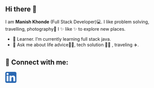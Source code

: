 ## Hi there 👋

I am **Manish Khonde** (Full Stack Developer)💻. I like problem solving, travelling, photography📸
I ✨ like ✨ to explore new places.

- 🔭 Learner. I’m currently learning full stack java.
- 💬 Ask me about life advice🤣🤣, tech solution 👩‍💻 , traveling ✈️.



## 🤝 Connect with me:

<a href="https://www.linkedin.com/in/manish-khonde"><img align="left" src="https://raw.githubusercontent.com/manishk169/manishk169/main/5296501_linkedin_network_linkedin logo_icon.png" alt="manish khonde | LinkedIn" width="35px"/></a>






